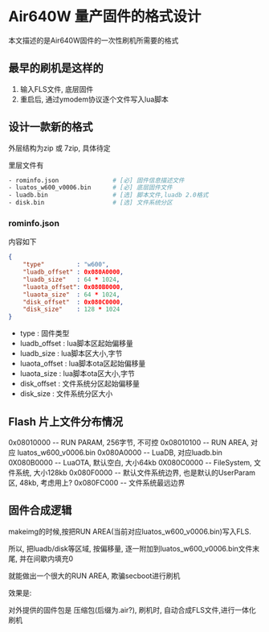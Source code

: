 # Air640W 量产固件的格式设计

本文描述的是Air640W固件的一次性刷机所需要的格式

## 最早的刷机是这样的

1. 输入FLS文件, 底层固件
2. 重启后, 通过ymodem协议逐个文件写入lua脚本

## 设计一款新的格式

外层结构为zip 或 7zip, 具体待定

里层文件有

```bash
- rominfo.json               # [必] 固件信息描述文件
- luatos_w600_v0006.bin      # [必] 底层固件文件
- luadb.bin                  # [选] 脚本文件,luadb 2.0格式
- disk.bin                   # [选] 文件系统分区
```

### rominfo.json

内容如下

```json
{
    "type"         : "w600",
    "luadb_offset" : 0x080A0000,
    "luadb_size"   : 64 * 1024, 
    "luaota_offset": 0x080B0000,
    "luaota_size"  : 64 * 1024, 
    "disk_offset"  : 0x080C0000,
    "disk_size"    : 128 * 1024
}
```

* type : 固件类型
* luadb_offset  : lua脚本区起始偏移量
* luadb_size    : lua脚本区大小,字节
* luaota_offset : lua脚本ota区起始偏移量
* luaota_size   : lua脚本ota区大小,字节
* disk_offset   : 文件系统分区起始偏移量
* disk_size     : 文件系统分区大小

## Flash 片上文件分布情况

0x08010000 -- RUN PARAM, 256字节, 不可控
0x08010100 -- RUN AREA, 对应 luatos_w600_v0006.bin
0x080A0000 -- LuaDB, 对应luadb.bin
0X080B0000 -- LuaOTA, 默认空白, 大小64kb
0X080C0000 -- FileSystem, 文件系统, 大小128kb
0x080F0000 -- 默认文件系统边界, 也是默认的UserParam区, 48kb, 考虑用上?
0x080FC000 -- 文件系统最远边界

## 固件合成逻辑

makeimg的时候,按把RUN AREA(当前对应luatos_w600_v0006.bin)写入FLS.

所以, 把luadb/disk等区域, 按偏移量, 逐一附加到luatos_w600_v0006.bin文件末尾, 并在间歇内填充0

就能做出一个很大的RUN AREA, 欺骗secboot进行刷机


效果是:

对外提供的固件包是 压缩包(后缀为.air?), 刷机时, 自动合成FLS文件,进行一体化刷机
